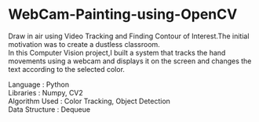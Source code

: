 # WebCam-Painting-using-OpenCV
Draw in air using Video Tracking and Finding Contour of Interest.The initial motivation was to create a dustless classroom.             
In this Computer Vision project,I built a system that tracks the hand movements using a webcam and displays it on the screen and changes the text according to the selected color.		

Language :  Python         						     
Libraries  :  Numpy, CV2					
Algorithm Used  : Color Tracking, Object Detection			
Data Structure	: Dequeue	
